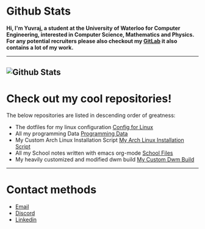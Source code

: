# Github Stats  
**Hi, I'm Yuvraj, a student at the University of Waterloo for Computer Engineering, interested in Computer Science, Mathematics and Physics.**
&nbsp;  
**For any potential recruiters please also checkout my [GitLab](https://gitlab.com/yuvibirdi/) it also contains a lot of my work.**

---
![Github Stats](https://greptile-stats.vercel.app/api/widget/yuvibirdi/stats)
---

# Check out my cool repositories!
The below repositories are listed in descending order of greatness:

* The dotfiles for my linux configuration [Config for Linux](https://gitlab.com/yuvibirdi/dotfiles-backup)
* All my programming Data  [Programming Data](https://gitlab.com/yuvibirdi/programming)
* My Custom Arch Linux Installation Script  [My Arch Linux Installation Script](https://github.com/yuvibirdi/arch-installer)
* All my School notes written with emacs org-mode [School Files](https://gitlab.com/yuvibirdi/school)
* My heavily customized and modified dwm build [My Custom Dwm Build](https://gitlab.com/yuvibirdi/school)

---

# Contact methods

* <a href = "mailto: yb@yuvibirdi.com">Email</a>
* [Discord](ystdin)
* [Linkedin](https://www.linkedin.com/in/ystdin)
